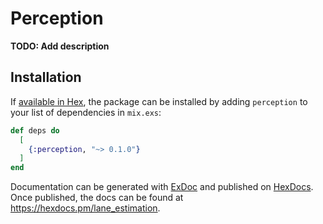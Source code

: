 # Perception

**TODO: Add description**

## Installation

If [available in Hex](https://hex.pm/docs/publish), the package can be installed
by adding `perception` to your list of dependencies in `mix.exs`:

```elixir
def deps do
  [
    {:perception, "~> 0.1.0"}
  ]
end
```

Documentation can be generated with [ExDoc](https://github.com/elixir-lang/ex_doc)
and published on [HexDocs](https://hexdocs.pm). Once published, the docs can
be found at <https://hexdocs.pm/lane_estimation>.

